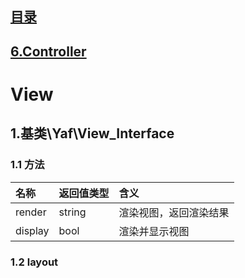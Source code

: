 ## [目录](https://github.com/jhq0113/yafr/blob/master/docs/index.md)

## [6.Controller](https://github.com/jhq0113/yafr/blob/master/docs/yaf/6.Controller.md)

# View

## 1.基类\Yaf\View_Interface

### 1.1 方法
|名称|返回值类型|含义|
|:--|:-------|:---|
|render|string|渲染视图，返回渲染结果|
|display|bool|渲染并显示视图|

### 1.2 layout